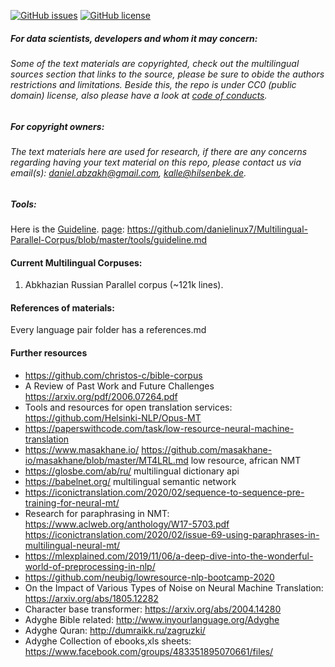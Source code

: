 [![GitHub issues](https://img.shields.io/github/issues/danielinux7/Multilingual-Parallel-Corpus)](https://github.com/danielinux7/Multilingual-Parallel-Corpus/issues)
[![GitHub license](https://img.shields.io/github/license/danielinux7/Multilingual-Parallel-Corpus)](https://github.com/danielinux7/Multilingual-Parallel-Corpus/blob/master/LICENSE)
##### For data scientists, developers and whom it may concern:
###### Some of the text materials are copyrighted, check out the multilingual sources section that links to the source, please be sure to obide the authors restrictions and limitations. Beside this, the repo is under CC0 (public domain) license, also please have a look at [code of conducts][page].
[page]: https://github.com/danielinux7/Multilingual-Parallel-Corpus/blob/master/CODE_OF_CONDUCT.md
##### For copyright owners:
###### The text materials here are used for research, if there are any concerns regarding having your text material on this repo, please contact us via email(s): daniel.abzakh@gmail.com, kalle@hilsenbek.de.
##### Tools:
Here is the [Guideline][page].
[page]: https://github.com/danielinux7/Multilingual-Parallel-Corpus/blob/master/tools/guideline.md
#### Current Multilingual Corpuses:
1. Abkhazian Russian Parallel corpus (~121k lines).
#### References of materials:
Every language pair folder has a references.md

#### Further resources
- https://github.com/christos-c/bible-corpus
- A Review of Past Work and Future Challenges https://arxiv.org/pdf/2006.07264.pdf
- Tools and resources for open translation services: https://github.com/Helsinki-NLP/Opus-MT
- https://paperswithcode.com/task/low-resource-neural-machine-translation
- https://www.masakhane.io/ https://github.com/masakhane-io/masakhane/blob/master/MT4LRL.md low resource, african NMT
- https://glosbe.com/ab/ru/ multilingual dictionary api
- https://babelnet.org/ multilingual semantic network
- https://iconictranslation.com/2020/02/sequence-to-sequence-pre-training-for-neural-mt/
- Research for paraphrasing in NMT:
  https://www.aclweb.org/anthology/W17-5703.pdf
  https://iconictranslation.com/2020/02/issue-69-using-paraphrases-in-multilingual-neural-mt/
- https://mlexplained.com/2019/11/06/a-deep-dive-into-the-wonderful-world-of-preprocessing-in-nlp/
- https://github.com/neubig/lowresource-nlp-bootcamp-2020
- On the Impact of Various Types of Noise on Neural Machine Translation: https://arxiv.org/abs/1805.12282
- Character base transformer: https://arxiv.org/abs/2004.14280
- Adyghe Bible related: http://www.inyourlanguage.org/Adyghe
- Adyghe Quran: http://dumraikk.ru/zagruzki/
- Adyghe Collection of ebooks,xls sheets: https://www.facebook.com/groups/483351895070661/files/
